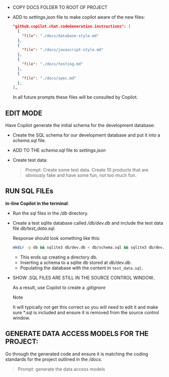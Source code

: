 - COPY DOCS FOLDER TO ROOT OF PROJECT

- ADD to *settings.json* file to make copilot aware of the new files:

  ```json 
  "github.copilot.chat.codeGeneration.instructions": [
    {
      "file": "./docs/database-style.md"
    },
    {
      "file": "./docs/javascript-style.md"
    },
    {
      "file": "./docs/testing.md"
    },
    {
      "file": "./docs/spec.md"
    },
  ],
  ```

  In all future prompts these files will be consulted by Copilot.

## EDIT MODE

Have Copilot generate the initial schema for the development database:

- Create the SQL schema for our development database and put it into a *schema.sql* file.
- ADD TO THE *schema.sql* file to *settings.json*

- Create test data:

  > Prompt: Create some test data. Create 10 products that are obviously fake and have some fun, not too much fun.

## RUN SQL FILEs

**in-line Copilot in the terminal**:

- Run the sql files in the */db* directory. 
- Create a test sqlite database called */db/dev.db* and include the test data file *db/test_data.sql*.

  Response should look something like this:

    ```sh
    mkdir -p db && sqlite3 db/dev.db < db/schema.sql && sqlite3 db/dev.db < db/test_data.sql
    ```

    - This ends up creating a directory db. 
    - Inserting a schema to a sqlite db stored at *db/dev.db*.
    - Populating the database with the content in `test_data.sql`.

- SHOW .SQL FILES ARE STILL IN THE SOURCE CONTROL WINDOW..

  As a result, use Copilot to create a *.gitignore*

  > [!NOTE]
  > It will typically not get this correct so you will need to edit it and make sure *.sql is included and ensure it is removed from the source control window.

## GENERATE DATA ACCESS MODELS FOR THE PROJECT:

Go through the generated code and ensure it is matching the coding standards for the project outlined in the */docs*.

> Prompt: generate the data access models